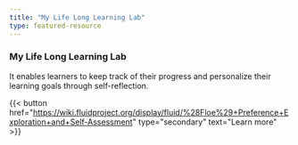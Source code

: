 ```yaml
---
title: "My Life Long Learning Lab"
type: featured-resource
---
```

### My Life Long Learning Lab

It enables learners to keep track of their progress and personalize their learning goals through self-reflection.

{{< button href="https://wiki.fluidproject.org/display/fluid/%28Floe%29+Preference+Exploration+and+Self-Assessment" type="secondary" text="Learn&nbsp;more" >}}
